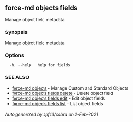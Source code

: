 ## force-md objects fields

Manage object field metadata

### Synopsis

Manage object field metadata

### Options

```
  -h, --help   help for fields
```

### SEE ALSO

* [force-md objects](force-md_objects.md)	 - Manage Custom and Standard Objects
* [force-md objects fields delete](force-md_objects_fields_delete.md)	 - Delete object field
* [force-md objects fields edit](force-md_objects_fields_edit.md)	 - Edit object fields
* [force-md objects fields list](force-md_objects_fields_list.md)	 - List object fields

###### Auto generated by spf13/cobra on 2-Feb-2021
